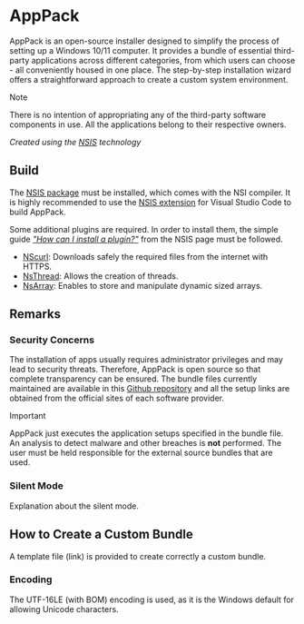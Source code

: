# AppPack

AppPack is an open-source installer designed to simplify the process of setting
up a Windows 10/11 computer. It provides a bundle of essential third-party
applications across different categories, from which users can choose - all
conveniently housed in one place. The step-by-step installation wizard offers
a straightforward approach to create a custom system environment.

> [!NOTE]
> There is no intention of appropriating any of the third-party software components
in use. All the applications belong to their respective owners.

_Created using the [NSIS](https://nsis.sourceforge.io/Main_Page) technology_

## Build

The [NSIS package](https://nsis.sourceforge.io/Download) must be installed,
which comes with the NSI compiler. It is highly recommended to use the
[NSIS extension](https://marketplace.visualstudio.com/items?itemName=idleberg.nsis)
for Visual Studio Code to build AppPack.

Some additional plugins are required. In order to install them, the simple guide
[*"How can I install a plugin?"*](https://nsis.sourceforge.io/How_can_I_install_a_plugin)
from the NSIS page must be followed.

- [NScurl](https://nsis.sourceforge.io/NScurl_plug-in): Downloads safely the required
files from the internet with HTTPS.
- [NsThread](https://nsis.sourceforge.io/NsThread_plug-in): Allows the creation of threads.
- [NsArray](https://nsis.sourceforge.io/Arrays_in_NSIS#nsArray_plug-in): Enables to
store and manipulate dynamic sized arrays.

## Remarks

### Security Concerns

The installation of apps usually requires administrator privileges and may lead to
security threats. Therefore, AppPack is open source so that complete transparency
can be ensured. The bundle files currently maintained are available in this
[Github repository](https://github.com/mherrera01/app-pack-installer/tree/develop/appBundles)
and all the setup links are obtained from the official sites of each software provider.

> [!IMPORTANT]
> AppPack just executes the application setups specified in the bundle file. An
analysis to detect malware and other breaches is **not** performed. The user must be
held responsible for the external source bundles that are used.

### Silent Mode

Explanation about the silent mode.

## How to Create a Custom Bundle

A template file (link) is provided to create correctly a custom bundle.

### Encoding

The UTF-16LE (with BOM) encoding is used, as it is the Windows default for allowing
Unicode characters.
